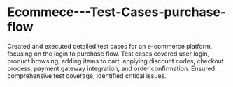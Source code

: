 # Ecommece---Test-Cases-purchase-flow
Created and executed detailed test cases for an e-commerce platform, focusing on the login to purchase flow. Test cases covered user login, product browsing, adding items to cart, applying discount codes, checkout process, payment gateway integration, and order confirmation. Ensured comprehensive test coverage, identified critical issues.
